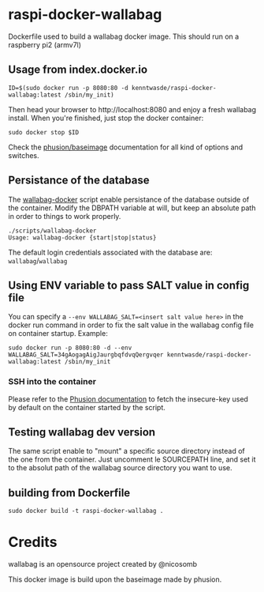 # raspi-docker-wallabag

Dockerfile used to build a wallabag docker image.
This should run on a raspberry pi2 (armv7l)

## Usage from index.docker.io

    ID=$(sudo docker run -p 8080:80 -d kenntwasde/raspi-docker-wallabag:latest /sbin/my_init)

Then head your browser to http://localhost:8080 and enjoy a fresh wallabag install. When you're finished, just stop the docker container:

    sudo docker stop $ID

Check the [phusion/baseimage](https://github.com/phusion/baseimage-docker) documentation for all kind of options and switches.

## Persistance of the database

The [wallabag-docker](scripts/wallabag-docker) script enable persistance of the database outside of the container.
Modify the DBPATH variable at will, but keep an absolute path in order to things to work properly.

    ./scripts/wallabag-docker
    Usage: wallabag-docker {start|stop|status}
    
The default login credentials associated with the database are: `wallabag`/`wallabag`

## Using ENV variable to pass SALT value in config file

You can specify a `--env WALLABAG_SALT=<insert salt value here>` in the docker run command in order to fix the salt value in the wallabag config file on container startup.
Example:

    sudo docker run -p 8080:80 -d --env WALLABAG_SALT=34gAogagAigJaurgbqfdvqQergvqer kenntwasde/raspi-docker-wallabag:latest /sbin/my_init

### SSH into the container

Please refer to the [Phusion documentation](https://github.com/phusion/baseimage-docker#login) to fetch the insecure-key used by default on the container started by the script.

## Testing wallabag dev version

The same script enable to "mount" a specific source directory instead of the one from the container.
Just uncomment le SOURCEPATH line, and set it to the absolut path of the wallabag source directory you want to use.

## building from Dockerfile

    sudo docker build -t raspi-docker-wallabag .

# Credits

wallabag is an opensource project created by @nicosomb

This docker image is build upon the baseimage made by phusion.
